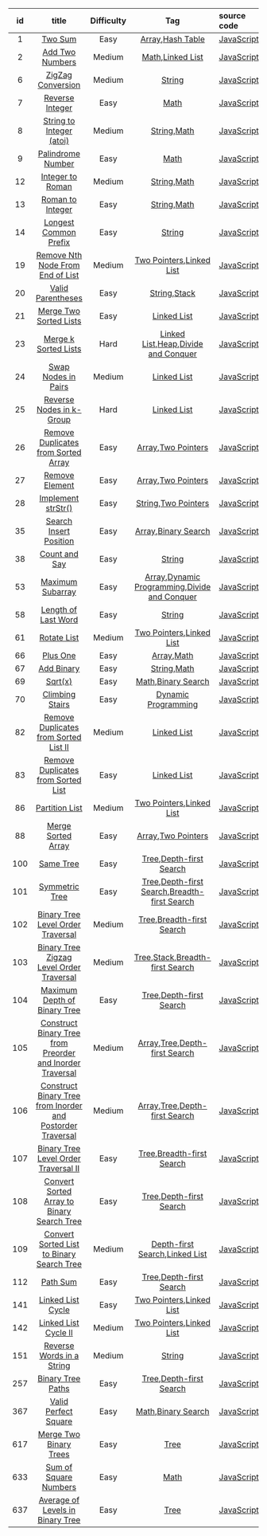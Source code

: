 | id | title | Difficulty | Tag | source code |
|:--:|:-----:|:----------:|:---:|:------------|
| 1 | [Two Sum](https://leetcode.com/problems/two-sum/)| Easy | [Array](https://leetcode.com/tag/array),[Hash Table](https://leetcode.com/tag/hash-table) | [JavaScript](../two-sum/JavaScript.js) |
| 2 | [Add Two Numbers](https://leetcode.com/problems/add-two-numbers/)| Medium | [Math](https://leetcode.com/tag/math),[Linked List](https://leetcode.com/tag/linked-list) | [JavaScript](../add-two-numbers/JavaScript.js) |
| 6 | [ZigZag Conversion](https://leetcode.com/problems/zigzag-conversion/)| Medium | [String](https://leetcode.com/tag/string) | [JavaScript](../zigzag-conversion/JavaScript.js) |
| 7 | [Reverse Integer](https://leetcode.com/problems/reverse-integer/)| Easy | [Math](https://leetcode.com/tag/math) | [JavaScript](../reverse-integer/JavaScript.js) |
| 8 | [String to Integer (atoi)](https://leetcode.com/problems/string-to-integer-atoi/)| Medium | [String](https://leetcode.com/tag/string),[Math](https://leetcode.com/tag/math) | [JavaScript](../string-to-integer-(atoi)/JavaScript.js) |
| 9 | [Palindrome Number](https://leetcode.com/problems/palindrome-number/)| Easy | [Math](https://leetcode.com/tag/math) | [JavaScript](../palindrome-number/JavaScript.js) |
| 12 | [Integer to Roman](https://leetcode.com/problems/integer-to-roman/)| Medium | [String](https://leetcode.com/tag/string),[Math](https://leetcode.com/tag/math) | [JavaScript](../integer-to-roman/JavaScript.js) |
| 13 | [Roman to Integer](https://leetcode.com/problems/roman-to-integer/)| Easy | [String](https://leetcode.com/tag/string),[Math](https://leetcode.com/tag/math) | [JavaScript](../roman-to-integer/JavaScript.js) |
| 14 | [Longest Common Prefix](https://leetcode.com/problems/longest-common-prefix/)| Easy | [String](https://leetcode.com/tag/string) | [JavaScript](../longest-common-prefix/JavaScript.js) |
| 19 | [Remove Nth Node From End of List](https://leetcode.com/problems/remove-nth-node-from-end-of-list/)| Medium | [Two Pointers](https://leetcode.com/tag/two-pointers),[Linked List](https://leetcode.com/tag/linked-list) | [JavaScript](../remove-nth-node-from-end-of-list/JavaScript.js) |
| 20 | [Valid Parentheses](https://leetcode.com/problems/valid-parentheses/)| Easy | [String](https://leetcode.com/tag/string),[Stack](https://leetcode.com/tag/stack) | [JavaScript](../valid-parentheses/JavaScript.js) |
| 21 | [Merge Two Sorted Lists](https://leetcode.com/problems/merge-two-sorted-lists/)| Easy | [Linked List](https://leetcode.com/tag/linked-list) | [JavaScript](../merge-two-sorted-lists/JavaScript.js) |
| 23 | [Merge k Sorted Lists](https://leetcode.com/problems/merge-k-sorted-lists/)| Hard | [Linked List](https://leetcode.com/tag/linked-list),[Heap](https://leetcode.com/tag/heap),[Divide and Conquer](https://leetcode.com/tag/divide-and-conquer) | [JavaScript](../merge-k-sorted-lists/JavaScript.js) |
| 24 | [Swap Nodes in Pairs](https://leetcode.com/problems/swap-nodes-in-pairs/)| Medium | [Linked List](https://leetcode.com/tag/linked-list) | [JavaScript](../swap-nodes-in-pairs/JavaScript.js) |
| 25 | [Reverse Nodes in k-Group](https://leetcode.com/problems/reverse-nodes-in-k-group/)| Hard | [Linked List](https://leetcode.com/tag/linked-list) | [JavaScript](../reverse-nodes-in-k-group/JavaScript.js) |
| 26 | [Remove Duplicates from Sorted Array](https://leetcode.com/problems/remove-duplicates-from-sorted-array/)| Easy | [Array](https://leetcode.com/tag/array),[Two Pointers](https://leetcode.com/tag/two-pointers) | [JavaScript](../remove-duplicates-from-sorted-array/JavaScript.js) |
| 27 | [Remove Element](https://leetcode.com/problems/remove-element/)| Easy | [Array](https://leetcode.com/tag/array),[Two Pointers](https://leetcode.com/tag/two-pointers) | [JavaScript](../remove-element/JavaScript.js) |
| 28 | [Implement strStr()](https://leetcode.com/problems/implement-strstr/)| Easy | [String](https://leetcode.com/tag/string),[Two Pointers](https://leetcode.com/tag/two-pointers) | [JavaScript](../implement-strstr/JavaScript.js) |
| 35 | [Search Insert Position](https://leetcode.com/problems/search-insert-position/)| Easy | [Array](https://leetcode.com/tag/array),[Binary Search](https://leetcode.com/tag/binary-search) | [JavaScript](../search-insert-position/JavaScript.js) |
| 38 | [Count and Say](https://leetcode.com/problems/count-and-say/)| Easy | [String](https://leetcode.com/tag/string) | [JavaScript](../count-and-say/JavaScript.js) |
| 53 | [Maximum Subarray](https://leetcode.com/problems/maximum-subarray/)| Easy | [Array](https://leetcode.com/tag/array),[Dynamic Programming](https://leetcode.com/tag/dynamic-programming),[Divide and Conquer](https://leetcode.com/tag/divide-and-conquer) | [JavaScript](../maximum-subarray/JavaScript.js) |
| 58 | [Length of Last Word](https://leetcode.com/problems/length-of-last-word/)| Easy | [String](https://leetcode.com/tag/string) | [JavaScript](../length-of-last-word/JavaScript.js) |
| 61 | [Rotate List](https://leetcode.com/problems/rotate-list/)| Medium | [Two Pointers](https://leetcode.com/tag/two-pointers),[Linked List](https://leetcode.com/tag/linked-list) | [JavaScript](../rotate-list/JavaScript.js) |
| 66 | [Plus One](https://leetcode.com/problems/plus-one/)| Easy | [Array](https://leetcode.com/tag/array),[Math](https://leetcode.com/tag/math) | [JavaScript](../plus-one/JavaScript.js) |
| 67 | [Add Binary](https://leetcode.com/problems/add-binary/)| Easy | [String](https://leetcode.com/tag/string),[Math](https://leetcode.com/tag/math) | [JavaScript](../add-binary/JavaScript.js) |
| 69 | [Sqrt(x)](https://leetcode.com/problems/sqrtx/)| Easy | [Math](https://leetcode.com/tag/math),[Binary Search](https://leetcode.com/tag/binary-search) | [JavaScript](../sqrt(x)/JavaScript.js) |
| 70 | [Climbing Stairs](https://leetcode.com/problems/climbing-stairs/)| Easy | [Dynamic Programming](https://leetcode.com/tag/dynamic-programming) | [JavaScript](../climbing-stairs/JavaScript.js) |
| 82 | [Remove Duplicates from Sorted List II](https://leetcode.com/problems/remove-duplicates-from-sorted-list-ii/)| Medium | [Linked List](https://leetcode.com/tag/linked-list) | [JavaScript](../remove-duplicates-from-sorted-list-ii/JavaScript.js) |
| 83 | [Remove Duplicates from Sorted List](https://leetcode.com/problems/remove-duplicates-from-sorted-list/)| Easy | [Linked List](https://leetcode.com/tag/linked-list) | [JavaScript](../remove-duplicates-from-sorted-list/JavaScript.js) |
| 86 | [Partition List](https://leetcode.com/problems/partition-list/)| Medium | [Two Pointers](https://leetcode.com/tag/two-pointers),[Linked List](https://leetcode.com/tag/linked-list) | [JavaScript](../partition-list/JavaScript.js) |
| 88 | [Merge Sorted Array](https://leetcode.com/problems/merge-sorted-array/)| Easy | [Array](https://leetcode.com/tag/array),[Two Pointers](https://leetcode.com/tag/two-pointers) | [JavaScript](../merge-sorted-array/JavaScript.js) |
| 100 | [Same Tree](https://leetcode.com/problems/same-tree/)| Easy | [Tree](https://leetcode.com/tag/tree),[Depth-first Search](https://leetcode.com/tag/depth-first-search) | [JavaScript](../same-tree/JavaScript.js) |
| 101 | [Symmetric Tree](https://leetcode.com/problems/symmetric-tree/)| Easy | [Tree](https://leetcode.com/tag/tree),[Depth-first Search](https://leetcode.com/tag/depth-first-search),[Breadth-first Search](https://leetcode.com/tag/breadth-first-search) | [JavaScript](../symmetric-tree/JavaScript.js) |
| 102 | [Binary Tree Level Order Traversal](https://leetcode.com/problems/binary-tree-level-order-traversal/)| Medium | [Tree](https://leetcode.com/tag/tree),[Breadth-first Search](https://leetcode.com/tag/breadth-first-search) | [JavaScript](../binary-tree-level-order-traversal/JavaScript.js) |
| 103 | [Binary Tree Zigzag Level Order Traversal](https://leetcode.com/problems/binary-tree-zigzag-level-order-traversal/)| Medium | [Tree](https://leetcode.com/tag/tree),[Stack](https://leetcode.com/tag/stack),[Breadth-first Search](https://leetcode.com/tag/breadth-first-search) | [JavaScript](../binary-tree-zigzag-level-order-traversal/JavaScript.js) |
| 104 | [Maximum Depth of Binary Tree](https://leetcode.com/problems/maximum-depth-of-binary-tree/)| Easy | [Tree](https://leetcode.com/tag/tree),[Depth-first Search](https://leetcode.com/tag/depth-first-search) | [JavaScript](../maximum-depth-of-binary-tree/JavaScript.js) |
| 105 | [Construct Binary Tree from Preorder and Inorder Traversal](https://leetcode.com/problems/construct-binary-tree-from-preorder-and-inorder-traversal/)| Medium | [Array](https://leetcode.com/tag/array),[Tree](https://leetcode.com/tag/tree),[Depth-first Search](https://leetcode.com/tag/depth-first-search) | [JavaScript](../construct-binary-tree-from-preorder-and-inorder-traversal/JavaScript.js) |
| 106 | [Construct Binary Tree from Inorder and Postorder Traversal](https://leetcode.com/problems/construct-binary-tree-from-inorder-and-postorder-traversal/)| Medium | [Array](https://leetcode.com/tag/array),[Tree](https://leetcode.com/tag/tree),[Depth-first Search](https://leetcode.com/tag/depth-first-search) | [JavaScript](../construct-binary-tree-from-inorder-and-postorder-traversal/JavaScript.js) |
| 107 | [Binary Tree Level Order Traversal II](https://leetcode.com/problems/binary-tree-level-order-traversal-ii/)| Easy | [Tree](https://leetcode.com/tag/tree),[Breadth-first Search](https://leetcode.com/tag/breadth-first-search) | [JavaScript](../binary-tree-level-order-traversal-ii/JavaScript.js) |
| 108 | [Convert Sorted Array to Binary Search Tree](https://leetcode.com/problems/convert-sorted-array-to-binary-search-tree/)| Easy | [Tree](https://leetcode.com/tag/tree),[Depth-first Search](https://leetcode.com/tag/depth-first-search) | [JavaScript](../convert-sorted-array-to-binary-search-tree/JavaScript.js) |
| 109 | [Convert Sorted List to Binary Search Tree](https://leetcode.com/problems/convert-sorted-list-to-binary-search-tree/)| Medium | [Depth-first Search](https://leetcode.com/tag/depth-first-search),[Linked List](https://leetcode.com/tag/linked-list) | [JavaScript](../convert-sorted-list-to-binary-search-tree/JavaScript.js) |
| 112 | [Path Sum](https://leetcode.com/problems/path-sum/)| Easy | [Tree](https://leetcode.com/tag/tree),[Depth-first Search](https://leetcode.com/tag/depth-first-search) | [JavaScript](../path-sum/JavaScript.js) |
| 141 | [Linked List Cycle](https://leetcode.com/problems/linked-list-cycle/)| Easy | [Two Pointers](https://leetcode.com/tag/two-pointers),[Linked List](https://leetcode.com/tag/linked-list) | [JavaScript](../linked-list-cycle/JavaScript.js) |
| 142 | [Linked List Cycle II](https://leetcode.com/problems/linked-list-cycle-ii/)| Medium | [Two Pointers](https://leetcode.com/tag/two-pointers),[Linked List](https://leetcode.com/tag/linked-list) | [JavaScript](../linked-list-cycle-ii/JavaScript.js) |
| 151 | [Reverse Words in a String](https://leetcode.com/problems/reverse-words-in-a-string/)| Medium | [String](https://leetcode.com/tag/string) | [JavaScript](../reverse-words-in-a-string/JavaScript.js) |
| 257 | [Binary Tree Paths](https://leetcode.com/problems/binary-tree-paths/)| Easy | [Tree](https://leetcode.com/tag/tree),[Depth-first Search](https://leetcode.com/tag/depth-first-search) | [JavaScript](../binary-tree-paths/JavaScript.js) |
| 367 | [Valid Perfect Square](https://leetcode.com/problems/valid-perfect-square/)| Easy | [Math](https://leetcode.com/tag/math),[Binary Search](https://leetcode.com/tag/binary-search) | [JavaScript](../valid-perfect-square/JavaScript.js) |
| 617 | [Merge Two Binary Trees](https://leetcode.com/problems/merge-two-binary-trees/)| Easy | [Tree](https://leetcode.com/tag/tree) | [JavaScript](../merge-two-binary-trees/JavaScript.js) |
| 633 | [Sum of Square Numbers](https://leetcode.com/problems/sum-of-square-numbers/)| Easy | [Math](https://leetcode.com/tag/math) | [JavaScript](../sum-of-square-numbers/JavaScript.js) |
| 637 | [Average of Levels in Binary Tree](https://leetcode.com/problems/average-of-levels-in-binary-tree/)| Easy | [Tree](https://leetcode.com/tag/tree) | [JavaScript](../average-of-levels-in-binary-tree/JavaScript.js) |
